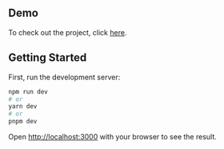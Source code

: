 ## Demo

To check out the project, click [here](https://majesticpagan.github.io/futebowl/).

## Getting Started

First, run the development server:

```bash
npm run dev
# or
yarn dev
# or
pnpm dev
```

Open [http://localhost:3000](http://localhost:3000) with your browser to see the result.